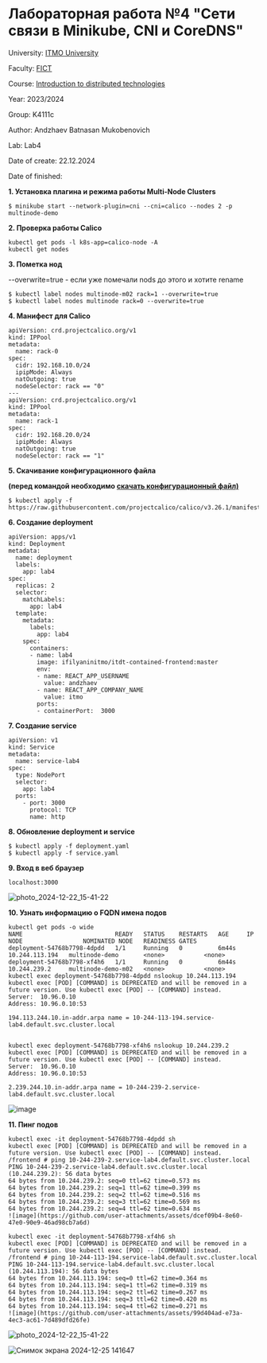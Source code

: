 # Лабораторная работа №4 "Сети связи в Minikube, CNI и CoreDNS"

University: [ITMO University](https://itmo.ru/ru/)

Faculty: [FICT](https://fict.itmo.ru)

Course: [Introduction to distributed technologies](https://github.com/itmo-ict-faculty/introduction-to-distributed-technologies)

Year: 2023/2024

Group: K4111c

Author: Andzhaev Batnasan Mukobenovich

Lab: Lab4

Date of create: 22.12.2024

Date of finished: 

**1. Установка плагина и режима работы Multi-Node Clusters**
```
$ minikube start --network-plugin=cni --cni=calico --nodes 2 -p multinode-demo
```
**2. Проверка работы Calico**

```
kubectl get pods -l k8s-app=calico-node -A
kubectl get nodes
```

**3. Пометка нод** 

--overwrite=true - если уже помечали nods до этого и хотите rename

```
$ kubectl label nodes multinode-m02 rack=1 --overwrite=true
$ kubectl label nodes multinode rack=0 --overwrite=true 
```

**4. Манифест для Calico**

```
apiVersion: crd.projectcalico.org/v1
kind: IPPool
metadata:
  name: rack-0
spec:
  cidr: 192.168.10.0/24
  ipipMode: Always
  natOutgoing: true
  nodeSelector: rack == "0"
---
apiVersion: crd.projectcalico.org/v1
kind: IPPool
metadata:
  name: rack-1
spec:
  cidr: 192.168.20.0/24
  ipipMode: Always
  natOutgoing: true
  nodeSelector: rack == "1"
```

**5. Скачивание конфигурационного файла**

**(перед командой необходимо [скачать конфигурационный файл)](https://github.com/projectcalico/calico/blob/master/manifests/calicoctl.yaml)**
```
$ kubectl apply -f https://raw.githubusercontent.com/projectcalico/calico/v3.26.1/manifests/calico.yaml
```

**6. Создание deployment**
```
apiVersion: apps/v1
kind: Deployment
metadata:
  name: deployment
  labels:
    app: lab4
spec:
  replicas: 2
  selector: 
    matchLabels:
      app: lab4
  template:
    metadata:
      labels:
        app: lab4
    spec:
      containers:
      - name: lab4
        image: ifilyaninitmo/itdt-contained-frontend:master
        env:
        - name: REACT_APP_USERNAME
          value: andzhaev
        - name: REACT_APP_COMPANY_NAME
          value: itmo
        ports:
        - containerPort:  3000

```

**7. Создание service**
```
apiVersion: v1
kind: Service
metadata:
  name: service-lab4
spec:
  type: NodePort
  selector:
    app: lab4
  ports:
    - port: 3000
      protocol: TCP
      name: http
```

**8. Обновление deployment и service**
```
$ kubectl apply -f deployment.yaml
$ kubectl apply -f service.yaml
```

**9. Вход в веб браузер**
```
localhost:3000
```

![photo_2024-12-22_15-41-22](https://github.com/user-attachments/assets/7cac1ab2-80ef-44d6-9954-a4d7f2d14dd4)



**10. Узнать информацию о FQDN имена подов**
```
kubectl get pods -o wide
NAME                          READY   STATUS    RESTARTS   AGE     IP               NODE                 NOMINATED NODE   READINESS GATES
deployment-54768b7798-4dpdd   1/1     Running   0          6m44s   10.244.113.194   multinode-demo       <none>           <none>
deployment-54768b7798-xf4h6   1/1     Running   0          6m44s   10.244.239.2     multinode-demo-m02   <none>           <none>
kubectl exec deployment-54768b7798-4dpdd nslookup 10.244.113.194
kubectl exec [POD] [COMMAND] is DEPRECATED and will be removed in a future version. Use kubectl exec [POD] -- [COMMAND] instead.
Server:  10.96.0.10
Address: 10.96.0.10:53

194.113.244.10.in-addr.arpa name = 10-244-113-194.service-lab4.default.svc.cluster.local


kubectl exec deployment-54768b7798-xf4h6 nslookup 10.244.239.2
kubectl exec [POD] [COMMAND] is DEPRECATED and will be removed in a future version. Use kubectl exec [POD] -- [COMMAND] instead.
Server:  10.96.0.10
Address: 10.96.0.10:53

2.239.244.10.in-addr.arpa name = 10-244-239-2.service-lab4.default.svc.cluster.local
```

![image](https://github.com/user-attachments/assets/e6a5140e-bad2-466d-af22-7053a912fe44)


**11. Пинг подов**
```
kubectl exec -it deployment-54768b7798-4dpdd sh
kubectl exec [POD] [COMMAND] is DEPRECATED and will be removed in a future version. Use kubectl exec [POD] -- [COMMAND] instead.
/frontend # ping 10-244-239-2.service-lab4.default.svc.cluster.local
PING 10-244-239-2.service-lab4.default.svc.cluster.local (10.244.239.2): 56 data bytes
64 bytes from 10.244.239.2: seq=0 ttl=62 time=0.573 ms
64 bytes from 10.244.239.2: seq=1 ttl=62 time=0.399 ms
64 bytes from 10.244.239.2: seq=2 ttl=62 time=0.516 ms
64 bytes from 10.244.239.2: seq=3 ttl=62 time=0.569 ms
64 bytes from 10.244.239.2: seq=4 ttl=62 time=0.634 ms
![image](https://github.com/user-attachments/assets/dcef09b4-8e60-47e0-90e9-46ad98cb7a6d)

kubectl exec -it deployment-54768b7798-xf4h6 sh
kubectl exec [POD] [COMMAND] is DEPRECATED and will be removed in a future version. Use kubectl exec [POD] -- [COMMAND] instead.
/frontend # ping 10-244-113-194.service-lab4.default.svc.cluster.local
PING 10-244-113-194.service-lab4.default.svc.cluster.local (10.244.113.194): 56 data bytes
64 bytes from 10.244.113.194: seq=0 ttl=62 time=0.364 ms
64 bytes from 10.244.113.194: seq=1 ttl=62 time=0.319 ms
64 bytes from 10.244.113.194: seq=2 ttl=62 time=0.267 ms
64 bytes from 10.244.113.194: seq=3 ttl=62 time=0.420 ms
64 bytes from 10.244.113.194: seq=4 ttl=62 time=0.271 ms
![image](https://github.com/user-attachments/assets/99d404ad-e73a-4ec3-ac61-7d489dfd26fe)

```

![photo_2024-12-22_15-41-22](https://github.com/user-attachments/assets/af07659b-2437-411d-a90b-1bf4a18945ca)

![Снимок экрана 2024-12-25 141647](https://github.com/user-attachments/assets/b748b6d7-9490-46e9-b1d4-60bc1349da9b)

